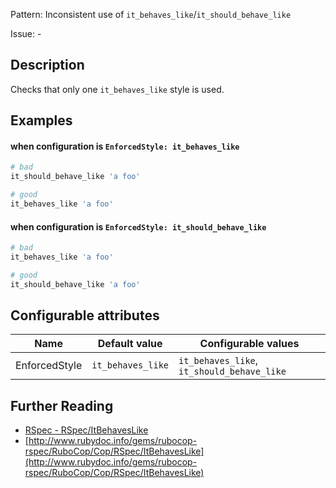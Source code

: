 Pattern: Inconsistent use of `it_behaves_like`/`it_should_behave_like`

Issue: -

## Description

Checks that only one `it_behaves_like` style is used.

## Examples

#### when configuration is `EnforcedStyle: it_behaves_like`

```ruby
# bad
it_should_behave_like 'a foo'

# good
it_behaves_like 'a foo'
```
#### when configuration is `EnforcedStyle: it_should_behave_like`

```ruby
# bad
it_behaves_like 'a foo'

# good
it_should_behave_like 'a foo'
```

## Configurable attributes

Name | Default value | Configurable values
--- | --- | ---
EnforcedStyle | `it_behaves_like` | `it_behaves_like`, `it_should_behave_like`

## Further Reading

* [RSpec - RSpec/ItBehavesLike](https://rubocop-rspec.readthedocs.io/en/latest/cops_rspec/#rspecitbehaveslike)
* [http://www.rubydoc.info/gems/rubocop-rspec/RuboCop/Cop/RSpec/ItBehavesLike](http://www.rubydoc.info/gems/rubocop-rspec/RuboCop/Cop/RSpec/ItBehavesLike)

